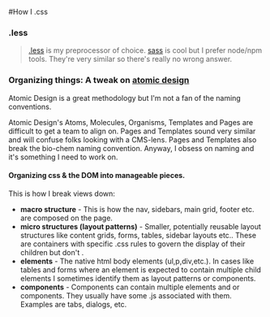 #How I .css

### .less
> [.less](http://lesscss.org/) is my preprocessor of choice. [sass](http://sass-lang.com/) is cool but I prefer node/npm tools. They're very similar so there's really no wrong answer.

### Organizing things: A tweak on [atomic design](http://bradfrost.com/blog/post/atomic-web-design/)
Atomic Design is a great methodology but I'm not a fan of the naming conventions. 

Atomic Design's Atoms, Molecules, Organisms, Templates and Pages are difficult to get a team to align on. Pages and Templates sound very similar and will confuse folks looking with a CMS-lens. Pages and Templates also break the bio-chem naming convention. Anyway, I obsess on naming and it's something I need to work on.

#### Organizing css & the DOM into manageable pieces.
This is how I break views down:
* **macro structure** - This is how the nav, sidebars, main grid, footer etc. are composed on the page.
* **micro structures (layout patterns)** - Smaller, potentially reusable layout structures like content grids, forms, tables, sidebar layouts etc.. These are containers with specific .css rules to govern the display of their children but don't .
* **elements** - The native html body elements (ul,p,div,etc.). In cases like tables and forms where an element is expected to contain multiple child elements I sometimes identify them as layout patterns or components.
* **components** - Components can contain multiple elements and or components. They usually have some .js associated with them. Examples are tabs, dialogs, etc.

